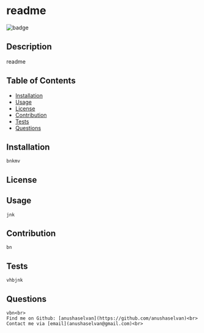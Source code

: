 
  <h1>readme </h1>

  ![badge](https://img.shields.io/badge/license-Apache-yellowgreen)<br>


  ## Description
   readme

  ## Table of Contents
   - [Installation](#Installation)
   - [Usage](#Usage)
   - [License](#License)
   - [Contribution](#Contribution)
   - [Tests](#Tests)
   - [Questions](#questions)
   
  ## Installation
    bnkmv
  ## License

  ## Usage
    jnk
  ## Contribution
    bn
  ## Tests
    vhbjnk
  ## Questions
    vbn<br>
    Find me on Github: [anushaselvan](https://github.com/anushaselvan)<br>
    Contact me via [email](anushaselvan@gmail.com)<br>

   